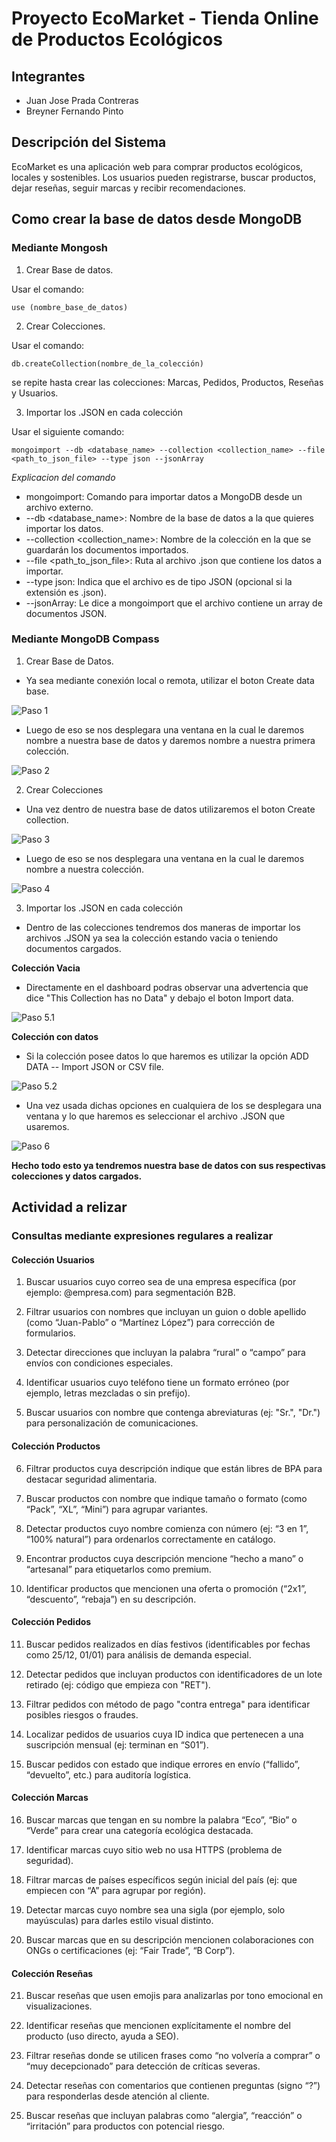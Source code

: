 # Proyecto EcoMarket - Tienda Online de Productos Ecológicos

## Integrantes

- Juan Jose Prada Contreras
- Breyner Fernando Pinto

## Descripción del Sistema

EcoMarket es una aplicación web para comprar productos ecológicos, locales y sostenibles. Los usuarios pueden registrarse, buscar productos, dejar reseñas, seguir marcas y recibir recomendaciones.

## Como crear la base de datos desde MongoDB

### Mediante Mongosh

1. Crear Base de datos.

Usar el comando:

`use (nombre_base_de_datos)`

2. Crear Colecciones.

Usar el comando:

`db.createCollection(nombre_de_la_colección)`

se repite hasta crear las colecciones: Marcas, Pedidos, Productos, Reseñas y Usuarios.

3. Importar los .JSON en cada colección

Usar el siguiente comando:

`mongoimport --db <database_name> --collection <collection_name> --file <path_to_json_file> --type json --jsonArray`

*Explicacion del comando*

- mongoimport: Comando para importar datos a MongoDB desde un archivo externo.
- --db <database_name>: Nombre de la base de datos a la que quieres importar los datos.
- --collection <collection_name>: Nombre de la colección en la que se guardarán los documentos importados.
- --file <path_to_json_file>: Ruta al archivo .json que contiene los datos a importar.
- --type json: Indica que el archivo es de tipo JSON (opcional si la extensión es .json).
- --jsonArray: Le dice a mongoimport que el archivo contiene un array de documentos JSON.

### Mediante MongoDB Compass

1. Crear Base de Datos.

- Ya sea mediante conexión local o remota, utilizar el boton Create data base.

![Paso 1](/Imagenes/Paso_1.png)

- Luego de eso se nos desplegara una ventana en la cual le daremos nombre a nuestra base de datos y daremos nombre a nuestra primera colección.

![Paso 2](/Imagenes/Paso_2.png)

2. Crear Colecciones

- Una vez dentro de nuestra base de datos utilizaremos el boton Create collection.

![Paso 3](/Imagenes/Paso_3.png)

- Luego de eso se nos desplegara una ventana en la cual le daremos nombre a nuestra colección.

![Paso 4](/Imagenes/Paso_4.png)

3. Importar los .JSON en cada colección

- Dentro de las colecciones tendremos dos maneras de importar los archivos .JSON ya sea la colección estando vacia o teniendo documentos cargados.

**Colección Vacia**

- Directamente en el dashboard podras observar una advertencia que dice "This Collection has no Data" y debajo el boton Import data.

![Paso 5.1](/Imagenes/Paso_5.1.png)

**Colección con datos**

- Si la colección posee datos lo que haremos es utilizar la opción ADD DATA -- Import JSON or CSV file.

![Paso 5.2](/Imagenes/Paso_5.2.png)

- Una vez usada dichas opciones en cualquiera de los  se desplegara una ventana y lo que haremos es seleccionar el archivo .JSON que usaremos.

![Paso 6](/Imagenes/Paso_6.png)

**Hecho todo esto ya tendremos nuestra base de datos con sus respectivas colecciones y datos cargados.**

## Actividad a relizar

### Consultas mediante expresiones regulares a realizar

#### Colección Usuarios

1. Buscar usuarios cuyo correo sea de una empresa específica (por ejemplo: @empresa.com) para segmentación B2B.

2. Filtrar usuarios con nombres que incluyan un guion o doble apellido (como “Juan-Pablo” o “Martínez López”) para corrección de formularios.

3. Detectar direcciones que incluyan la palabra “rural” o “campo” para envíos con condiciones especiales.

4. Identificar usuarios cuyo teléfono tiene un formato erróneo (por ejemplo, letras mezcladas o sin prefijo).

5. Buscar usuarios con nombre que contenga abreviaturas (ej: "Sr.", "Dr.") para personalización de comunicaciones.

#### Colección Productos

6. Filtrar productos cuya descripción indique que están libres de BPA para destacar seguridad alimentaria.

7. Buscar productos con nombre que indique tamaño o formato (como “Pack”, “XL”, “Mini”) para agrupar variantes.

8. Detectar productos cuyo nombre comienza con número (ej: “3 en 1”, “100% natural”) para ordenarlos correctamente en catálogo.

9. Encontrar productos cuya descripción mencione “hecho a mano” o “artesanal” para etiquetarlos como premium.

10. Identificar productos que mencionen una oferta o promoción (“2x1”, “descuento”, “rebaja”) en su descripción.

#### Colección Pedidos

11. Buscar pedidos realizados en días festivos (identificables por fechas como 25/12, 01/01) para análisis de demanda especial.

12. Detectar pedidos que incluyan productos con identificadores de un lote retirado (ej: código que empieza con "RET").

13. Filtrar pedidos con método de pago "contra entrega" para identificar posibles riesgos o fraudes.

14. Localizar pedidos de usuarios cuya ID indica que pertenecen a una suscripción mensual (ej: terminan en “S01”).

15. Buscar pedidos con estado que indique errores en envío (“fallido”, “devuelto”, etc.) para auditoría logística.

#### Colección Marcas

16. Buscar marcas que tengan en su nombre la palabra “Eco”, “Bio” o “Verde” para crear una categoría ecológica destacada.

17. Identificar marcas cuyo sitio web no usa HTTPS (problema de seguridad).

18. Filtrar marcas de países específicos según inicial del país (ej: que empiecen con “A” para agrupar por región).

19. Detectar marcas cuyo nombre sea una sigla (por ejemplo, solo mayúsculas) para darles estilo visual distinto.

20. Buscar marcas que en su descripción mencionen colaboraciones con ONGs o certificaciones (ej: “Fair Trade”, “B Corp”).

#### Colección Reseñas

21. Buscar reseñas que usen emojis para analizarlas por tono emocional en visualizaciones.

22. Identificar reseñas que mencionen explícitamente el nombre del producto (uso directo, ayuda a SEO).

23. Filtrar reseñas donde se utilicen frases como “no volvería a comprar” o “muy decepcionado” para detección de críticas severas.

24. Detectar reseñas con comentarios que contienen preguntas (signo “?”) para responderlas desde atención al cliente.

25. Buscar reseñas que incluyan palabras como “alergia”, “reacción” o “irritación” para productos con potencial riesgo.
